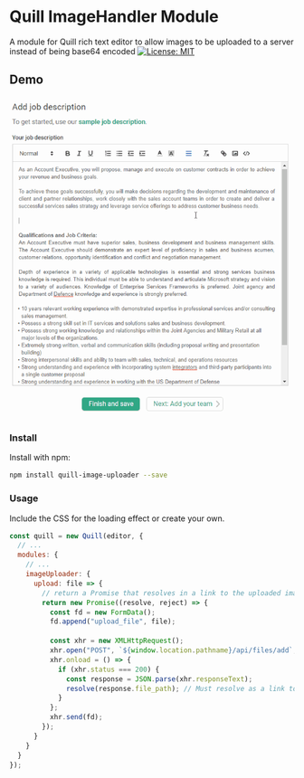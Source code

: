 # Quill ImageHandler Module

A module for Quill rich text editor to allow images to be uploaded to a server instead of being base64 encoded
[![License: MIT](https://img.shields.io/badge/License-MIT-yellow.svg)](https://opensource.org/licenses/MIT)

## Demo

![Image Uploading Demo GIF](static/quill-example.gif "Image Uploading Demo GIF")

### Install

Install with npm:

```bash
npm install quill-image-uploader --save
```

### Usage

Include the CSS for the loading effect or create your own.

```javascript
const quill = new Quill(editor, {
  // ...
  modules: {
    // ...
    imageUploader: {
      upload: file => {
        // return a Promise that resolves in a link to the uploaded image
        return new Promise((resolve, reject) => {
          const fd = new FormData();
          fd.append("upload_file", file);

          const xhr = new XMLHttpRequest();
          xhr.open("POST", `${window.location.pathname}/api/files/add`, true);
          xhr.onload = () => {
            if (xhr.status === 200) {
              const response = JSON.parse(xhr.responseText);
              resolve(response.file_path); // Must resolve as a link to the image
            }
          };
          xhr.send(fd);
        });
      }
    }
  }
});
```
